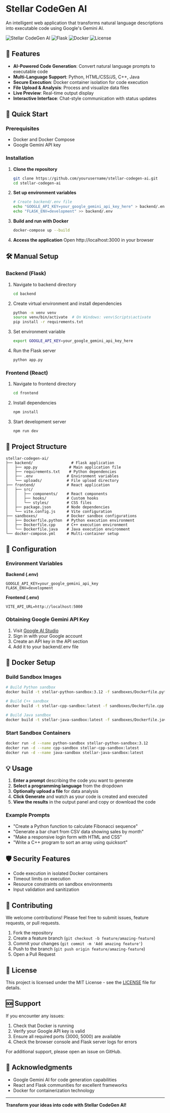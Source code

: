 # Stellar CodeGen AI

An intelligent web application that transforms natural language descriptions into executable code using Google's Gemini AI.

![Stellar CodeGen AI](https://img.shields.io/badge/React-18.2.0-blue) ![Flask](https://img.shields.io/badge/Flask-2.3.3-green) ![Docker](https://img.shields.io/badge/Docker-Enabled-blue) ![License](https://img.shields.io/badge/License-MIT-green)

## 🌟 Features

- **AI-Powered Code Generation**: Convert natural language prompts to executable code
- **Multi-Language Support**: Python, HTML/CSS/JS, C++, Java
- **Secure Execution**: Docker container isolation for code execution
- **File Upload & Analysis**: Process and visualize data files
- **Live Preview**: Real-time output display
- **Interactive Interface**: Chat-style communication with status updates

## 🚀 Quick Start

### Prerequisites

- Docker and Docker Compose
- Google Gemini API key

### Installation

1. **Clone the repository**
   ```bash
   git clone https://github.com/yourusername/stellar-codegen-ai.git
   cd stellar-codegen-ai
   ```

2. **Set up environment variables**
   ```bash
   # Create backend/.env file
   echo "GOOGLE_API_KEY=your_google_gemini_api_key_here" > backend/.env
   echo "FLASK_ENV=development" >> backend/.env
   ```

3. **Build and run with Docker**
   ```bash
   docker-compose up --build
   ```

4. **Access the application**
   Open http://localhost:3000 in your browser

## 🛠️ Manual Setup

### Backend (Flask)

1. Navigate to backend directory
   ```bash
   cd backend
   ```

2. Create virtual environment and install dependencies
   ```bash
   python -m venv venv
   source venv/bin/activate  # On Windows: venv\Scripts\activate
   pip install -r requirements.txt
   ```

3. Set environment variable
   ```bash
   export GOOGLE_API_KEY=your_google_gemini_api_key_here
   ```

4. Run the Flask server
   ```bash
   python app.py
   ```

### Frontend (React)

1. Navigate to frontend directory
   ```bash
   cd frontend
   ```

2. Install dependencies
   ```bash
   npm install
   ```

3. Start development server
   ```bash
   npm run dev
   ```

## 📁 Project Structure

```
stellar-codegen-ai/
├── backend/                 # Flask application
│   ├── app.py              # Main application file
│   ├── requirements.txt    # Python dependencies
│   ├── .env               # Environment variables
│   └── uploads/           # File upload directory
├── frontend/              # React application
│   ├── src/
│   │   ├── components/    # React components
│   │   ├── hooks/         # Custom hooks
│   │   └── styles/        # CSS files
│   ├── package.json       # Node dependencies
│   └── vite.config.js     # Vite configuration
├── sandboxes/             # Docker sandbox configurations
│   ├── Dockerfile.python  # Python execution environment
│   ├── Dockerfile.cpp     # C++ execution environment
│   └── Dockerfile.java    # Java execution environment
└── docker-compose.yml     # Multi-container setup
```

## 🔧 Configuration

### Environment Variables

**Backend (.env)**
```
GOOGLE_API_KEY=your_google_gemini_api_key
FLASK_ENV=development
```

**Frontend (.env)**
```
VITE_API_URL=http://localhost:5000
```

### Obtaining Google Gemini API Key

1. Visit [Google AI Studio](https://aistudio.google.com/)
2. Sign in with your Google account
3. Create an API key in the API section
4. Add it to your backend/.env file

## 🐳 Docker Setup

### Build Sandbox Images

```bash
# Build Python sandbox
docker build -t stellar-python-sandbox:3.12 -f sandboxes/Dockerfile.python .

# Build C++ sandbox
docker build -t stellar-cpp-sandbox:latest -f sandboxes/Dockerfile.cpp .

# Build Java sandbox
docker build -t stellar-java-sandbox:latest -f sandboxes/Dockerfile.java .
```

### Start Sandbox Containers

```bash
docker run -d --name python-sandbox stellar-python-sandbox:3.12
docker run -d --name cpp-sandbox stellar-cpp-sandbox:latest
docker run -d --name java-sandbox stellar-java-sandbox:latest
```

## 💡 Usage

1. **Enter a prompt** describing the code you want to generate
2. **Select a programming language** from the dropdown
3. **Optionally upload a file** for data analysis
4. **Click Generate** and watch as your code is created and executed
5. **View the results** in the output panel and copy or download the code

### Example Prompts

- "Create a Python function to calculate Fibonacci sequence"
- "Generate a bar chart from CSV data showing sales by month"
- "Make a responsive login form with HTML and CSS"
- "Write a C++ program to sort an array using quicksort"

## 🛡️ Security Features

- Code execution in isolated Docker containers
- Timeout limits on execution
- Resource constraints on sandbox environments
- Input validation and sanitization

## 🤝 Contributing

We welcome contributions! Please feel free to submit issues, feature requests, or pull requests.

1. Fork the repository
2. Create a feature branch (`git checkout -b feature/amazing-feature`)
3. Commit your changes (`git commit -m 'Add amazing feature'`)
4. Push to the branch (`git push origin feature/amazing-feature`)
5. Open a Pull Request

## 📝 License

This project is licensed under the MIT License - see the [LICENSE](LICENSE) file for details.

## 🆘 Support

If you encounter any issues:

1. Check that Docker is running
2. Verify your Google API key is valid
3. Ensure all required ports (3000, 5000) are available
4. Check the browser console and Flask server logs for errors

For additional support, please open an issue on GitHub.

## 🙏 Acknowledgments

- Google Gemini AI for code generation capabilities
- React and Flask communities for excellent frameworks
- Docker for containerization technology

---

**Transform your ideas into code with Stellar CodeGen AI!**
